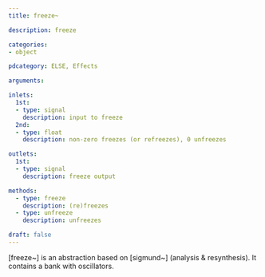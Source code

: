 ```yaml
---
title: freeze~

description: freeze

categories:
- object

pdcategory: ELSE, Effects

arguments:

inlets:
  1st:
  - type: signal
    description: input to freeze
  2nd:
  - type: float
    description: non-zero freezes (or refreezes), 0 unfreezes

outlets:
  1st:
  - type: signal
    description: freeze output

methods:
  - type: freeze
    description: (re)freezes
  - type: unfreeze
    description: unfreezes

draft: false
---
```


[freeze~] is an abstraction based on [sigmund~] (analysis & resynthesis). It contains a bank with oscillators.

